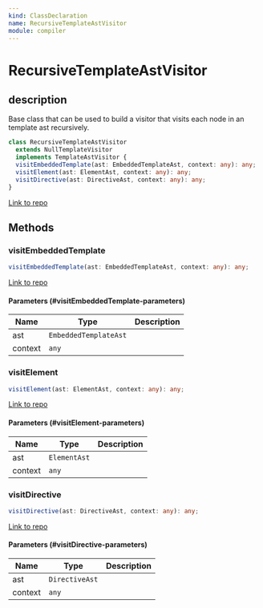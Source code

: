 ```yaml
---
kind: ClassDeclaration
name: RecursiveTemplateAstVisitor
module: compiler
---
```


# RecursiveTemplateAstVisitor

## description

Base class that can be used to build a visitor that visits each node
in an template ast recursively.

```ts
class RecursiveTemplateAstVisitor
  extends NullTemplateVisitor
  implements TemplateAstVisitor {
  visitEmbeddedTemplate(ast: EmbeddedTemplateAst, context: any): any;
  visitElement(ast: ElementAst, context: any): any;
  visitDirective(ast: DirectiveAst, context: any): any;
}
```

[Link to repo](https://github.com/timdeschryver/angular/blob/master/packages/compiler/src/template_parser/template_ast.ts#L325-L373)

## Methods

### visitEmbeddedTemplate

```ts
visitEmbeddedTemplate(ast: EmbeddedTemplateAst, context: any): any;
```

[Link to repo](https://github.com/timdeschryver/angular/blob/master/packages/compiler/src/template_parser/template_ast.ts#L331-L340)

#### Parameters (#visitEmbeddedTemplate-parameters)

| Name    | Type                  | Description |
| ------- | --------------------- | ----------- |
| ast     | `EmbeddedTemplateAst` |             |
| context | `any`                 |             |

### visitElement

```ts
visitElement(ast: ElementAst, context: any): any;
```

[Link to repo](https://github.com/timdeschryver/angular/blob/master/packages/compiler/src/template_parser/template_ast.ts#L342-L352)

#### Parameters (#visitElement-parameters)

| Name    | Type         | Description |
| ------- | ------------ | ----------- |
| ast     | `ElementAst` |             |
| context | `any`        |             |

### visitDirective

```ts
visitDirective(ast: DirectiveAst, context: any): any;
```

[Link to repo](https://github.com/timdeschryver/angular/blob/master/packages/compiler/src/template_parser/template_ast.ts#L354-L360)

#### Parameters (#visitDirective-parameters)

| Name    | Type           | Description |
| ------- | -------------- | ----------- |
| ast     | `DirectiveAst` |             |
| context | `any`          |             |
